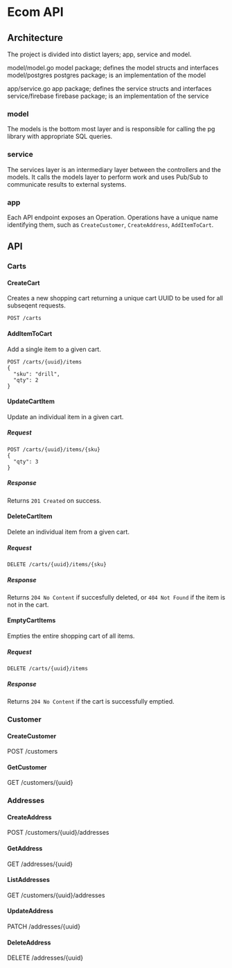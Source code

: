 # Ecom API


## Architecture

The project is divided into distict layers; app, service and model.

model/model.go   model package; defines the model structs and interfaces
model/postgres   postgres package; is an implementation of the model

app/service.go   app package; defines the service structs and interfaces
service/firebase firebase package; is an implementation of the service

### model

The models is the bottom most layer and is responsible for calling the pg
library with appropriate SQL queries.


### service
The services layer is an intermediary layer between the controllers and the
models. It calls the models layer to perform work and uses Pub/Sub to
communicate results to external systems.


### app
Each API endpoint exposes an Operation. Operations have a unique name
identifying them, such as `CreateCustomer`, `CreateAddress`,
`AddItemToCart`.


## API
### Carts

#### CreateCart
Creates a new shopping cart returning a unique cart UUID to be used for all
subseqent requests.
```
POST /carts
```


#### AddItemToCart
Add a single item to a given cart.
```
POST /carts/{uuid}/items
{
  "sku": "drill",
  "qty": 2
}
```


#### UpdateCartItem
Update an individual item in a given cart.

##### Request
```
POST /carts/{uuid}/items/{sku}
{
  "qty": 3
}
```
##### Response
Returns `201 Created` on success.


#### DeleteCartItem
Delete an individual item from a given cart.

##### Request
```
DELETE /carts/{uuid}/items/{sku}
```
##### Response
Returns `204 No Content` if succesfully deleted, or `404 Not Found` if the
item is not in the cart.

#### EmptyCartItems
Empties the entire shopping cart of all items.
##### Request
```
DELETE /carts/{uuid}/items
```
##### Response
Returns `204 No Content` if the cart is successfully emptied.

### Customer

#### CreateCustomer
POST /customers

#### GetCustomer
GET /customers/{uuid}

### Addresses

#### CreateAddress
POST /customers/{uuid}/addresses

#### GetAddress
GET /addresses/{uuid}

#### ListAddresses
GET /customers/{uuid}/addresses

#### UpdateAddress
PATCH /addresses/{uuid}

#### DeleteAddress
DELETE /addresses/{uuid}

